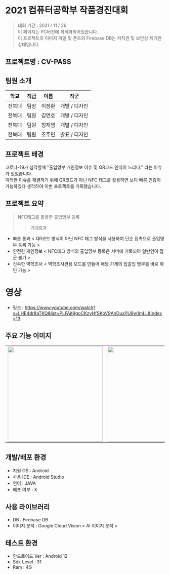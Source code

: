 # 2021 컴퓨터공학부 작품경진대회
> 대회 기간 : 2021 / 11 / 26<br>
> 이 페이지는 PC버전에 최적화되어있습니다.<br>
> 이 프로젝트의 이미지 파일 및 폰트와 Firebase DB는 저작권 및 보안상 제거한 상태입니다.<br>

## 프로젝트명 : CV-PASS

## 팀원 소개

|학교|직급|이름|직군|
|--|----------|------|---|
|전북대|팀장|이정환|개발 / 디자인|
|전북대|팀원|김연호|개발 / 디자인|
|전북대|팀원|정재영|개발 / 디자인|
|전북대|팀원|조주민|발표 / 디자인|

## 프로젝트 배경
코로나-19가 심각할때 "출입명부 개인정보 이슈 및 QR코드 인식이 느리다." 라는 이슈가 있었습니다.<br>
이러한 이슈를 해결하기 위해 QR코드가 아닌 NFC 태그를 활용하면 보다 빠른 인증이 가능하겠다 생각하여 이번 프로젝트를 기획했습니다.

## 프로젝트 요약
> NFC태그를 활용한 출입명부 등록
>> 기대효과
- 빠른 통과 < QR코드 방식이 아닌 NFC 태그 방식을 사용하여 단순 접촉으로 출입명부 등록 가능 >
- 안전한 개인정보 < NFC태그 방식의 출입명부 등록은 서버에 기록되어 일반인이 접근 불가 >
- 신속한 역학조사 < 역학조사관용 모드를 만들어 해당 가게의 입출입 명부를 바로 확인 가능 >

# 영상
- 링크 : https://www.youtube.com/watch?v=LHE4dr8aTKQ&list=PLFAjt9goCKzyHfSKoV9AnDuxl1U9w1mLL&index=13

 
## 주요 기능 이미지
 
 <table align="center">
<tr>
<td><img src = "https://user-images.githubusercontent.com/93726941/176481050-1c6acb2c-4d15-4c1f-a039-8b3b74251569.png" width = "300" hight = "400"/> 
<td><img src = "https://user-images.githubusercontent.com/93726941/176481320-b1f82186-2de0-43a9-8df7-b73973614fa4.png" width = "300" hight = "400"/>
<td><img src = "https://user-images.githubusercontent.com/93726941/176481365-d3fd1e10-963b-418b-be95-9d7654d9dda3.png" width = "300" hight = "400"/>
<tr>
</table>



## 개발/배포 환경
- 지원 OS : Android<br>
- 사용 IDE : Android Studio<br>
- 언어 : JAVA<br>
- 배포 여부 : X<br>

## 사용 라이브러리
- DB : Firebase DB<br>
- 이미지 분석 : Google Cloud Vision < AI 이미지 분석 >

## 테스트 환경
- 안드로이드 Ver : Android 12<br>
- Sdk Level : 31<br>
- Ram : 4G<br>
